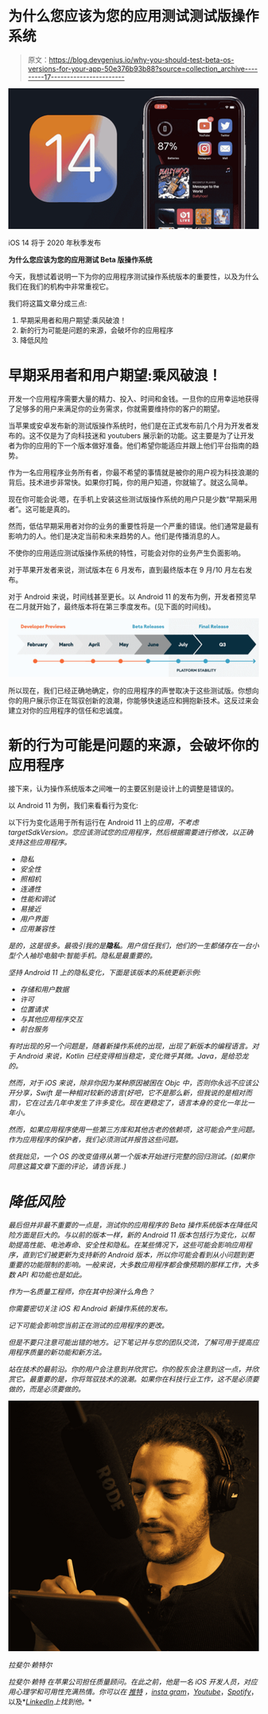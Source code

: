 # 为什么您应该为您的应用测试测试版操作系统

> 原文：<https://blog.devgenius.io/why-you-should-test-beta-os-versions-for-your-app-50e376b93b88?source=collection_archive---------17----------------------->

![](img/51d4e00f273e89383b2e16475e9241f5.png)

iOS 14 将于 2020 年秋季发布

**为什么您应该为您的应用测试 Beta 版操作系统**

今天，我想试着说明一下为你的应用程序测试操作系统版本的重要性，以及为什么我们在我们的机构中非常重视它。

我们将这篇文章分成三点:

1.  早期采用者和用户期望:乘风破浪！
2.  新的行为可能是问题的来源，会破坏你的应用程序
3.  降低风险

# 早期采用者和用户期望:乘风破浪！

开发一个应用程序需要大量的精力、投入、时间和金钱。一旦你的应用幸运地获得了足够多的用户来满足你的业务需求，你就需要维持你的客户的期望。

当苹果或安卓发布新的测试版操作系统时，他们是在正式发布前几个月为开发者发布的。这不仅是为了向科技迷和 youtubers 展示新的功能。这主要是为了让开发者为你的应用的下一个版本做好准备。他们希望你能适应并跟上他们平台指南的趋势。

作为一名应用程序业务所有者，你最不希望的事情就是被你的用户视为科技浪潮的背后。技术进步非常快。如果你打盹，你的用户知道，你就输了。就这么简单。

现在你可能会说:嗯，在手机上安装这些测试版操作系统的用户只是少数“早期采用者”。这可能是真的。

然而，低估早期采用者对你的业务的重要性将是一个严重的错误。他们通常是最有影响力的人。他们是决定当前和未来趋势的人。他们是传播消息的人。

不使你的应用适应测试版操作系统的特性，可能会对你的业务产生负面影响。

对于苹果开发者来说，测试版本在 6 月发布，直到最终版本在 9 月/10 月左右发布。

对于 Android 来说，时间线甚至更长。以 Android 11 的发布为例，开发者预览早在二月就开始了，最终版本将在第三季度发布。(见下面的时间线)。

![](img/3091cb9f09db527c1b5479c304aea280.png)

所以现在，我们已经正确地确定，你的应用程序的声誉取决于这些测试版。你想向你的用户展示你正在驾驭创新的浪潮，你能够快速适应和拥抱新技术。这反过来会建立对你的应用程序的信任和忠诚度。

# 新的行为可能是问题的来源，会破坏你的应用程序

接下来，认为操作系统版本之间唯一的主要区别是设计上的调整是错误的。

以 Android 11 为例，我们来看看行为变化:

以下行为变化适用于所有运行在 Android 11 上的*应用，不考虑 targetSdkVersion。您应该测试您的应用程序，然后根据需要进行修改，以正确支持这些应用程序。*

*   *隐私*
*   *安全性*
*   *照相机*
*   *连通性*
*   *性能和调试*
*   *易接近*
*   *用户界面*
*   *应用兼容性*

*是的，这是很多。最吸引我的是**隐私**。用户信任我们，他们的一生都储存在一台小型个人袖珍电脑中:智能手机。隐私是最重要的。*

*坚持 Android 11 上的隐私变化，下面是该版本的系统更新示例:*

*   *存储和用户数据*
*   *许可*
*   *位置请求*
*   *与其他应用程序交互*
*   *前台服务*

*有时出现的另一个问题是，随着新操作系统的出现，出现了新版本的编程语言。对于 Android 来说，Kotlin 已经变得相当稳定，变化微乎其微。Java，是给恐龙的。*

*然而，对于 iOS 来说，除非你因为某种原因被困在 Objc 中，否则你永远不应该公开分享，Swift 是一种相对较新的语言(好吧，它不是那么新，但我说的是相对而言)，它在过去几年中发生了许多变化。现在更稳定了，语言本身的变化一年比一年小。*

*然而，如果应用程序使用一些第三方库和其他古老的依赖项，这可能会产生问题。作为应用程序的保护者，我们必须测试并报告这些问题。*

*依我拙见，一个 OS 的改变值得从第一个版本开始进行完整的回归测试。(如果你同意这篇文章下面的评论，请告诉我..)*

# *降低风险*

*最后但并非最不重要的一点是，测试你的应用程序的 Beta 操作系统版本在降低风险方面是巨大的。与以前的版本一样，新的 Android 11 版本包括行为变化，以帮助提高性能、电池寿命、安全性和隐私。在某些情况下，这些可能会影响应用程序，直到它们被更新为支持新的 Android 版本，所以你可能会看到从小问题到更重要的功能限制的影响。一般来说，大多数应用程序都会像预期的那样工作，大多数 API 和功能也是如此。*

*作为一名质量工程师，你在其中扮演什么角色？*

*你需要密切关注 iOS 和 Android 新操作系统的发布。*

*记下可能会影响您当前正在测试的应用程序的更改。*

*但是不要只注意可能出错的地方。记下笔记并与您的团队交流，了解可用于提高应用程序质量的新功能和新方法。*

*站在技术的最前沿。你的用户会注意到并欣赏它。你的股东会注意到这一点，并欣赏它。最重要的是，你将驾驭技术的浪潮。*如果你在科技行业工作，这不是必须要做的，而是必须要做的。**

*![](img/743a688ecd257f4912ece554f234aca3.png)*

*拉斐尔·赖特尔*

*拉斐尔·赖特 *在苹果公司担任质量顾问。在此之前，他是一名 iOS 开发人员，对应用心理学和可用性充满热情。你可以在* [*推特*](http://www.twitter.com/raphaelreiter) *，*[*insta gram*](http://www.instagram.com/raphael.reiter)*，*[*Youtube*](http://www.youtube.com/raphaelreiter)*，*[*Spotify*](https://open.spotify.com/show/6ZKxEM3XJjhdZXoevmKNmi)*，以及*[*LinkedIn*](https://www.linkedin.com/in/raphael-reiter-24504549/)*上找到他。**